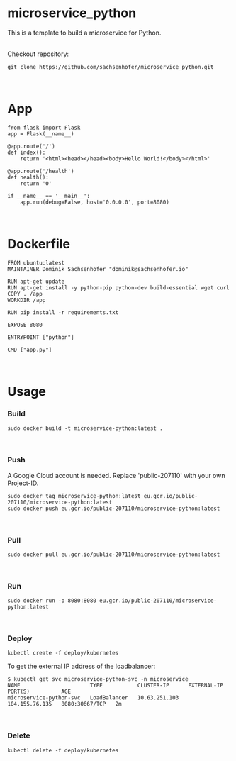 # microservice_python

This is a template to build a microservice for Python.

<br>
Checkout repository:

```
git clone https://github.com/sachsenhofer/microservice_python.git
```

<br>

# App

```
from flask import Flask
app = Flask(__name__)

@app.route('/')
def index():
    return '<html><head></head><body>Hello World!</body></html>'

@app.route('/health')
def health():
    return '0'

if __name__ == '__main__':
    app.run(debug=False, host='0.0.0.0', port=8080)
```

<br>

# Dockerfile

```
FROM ubuntu:latest
MAINTAINER Dominik Sachsenhofer "dominik@sachsenhofer.io"

RUN apt-get update
RUN apt-get install -y python-pip python-dev build-essential wget curl
COPY . /app
WORKDIR /app

RUN pip install -r requirements.txt

EXPOSE 8080

ENTRYPOINT ["python"]

CMD ["app.py"]
```

<br>

# Usage

### Build

```
sudo docker build -t microservice-python:latest .
```

<br>

### Push

A Google Cloud account is needed. Replace 'public-207110' with your own Project-ID.

```
sudo docker tag microservice-python:latest eu.gcr.io/public-207110/microservice-python:latest
sudo docker push eu.gcr.io/public-207110/microservice-python:latest
```

<br>

### Pull

```
sudo docker pull eu.gcr.io/public-207110/microservice-python:latest
```

<br>

### Run

```
sudo docker run -p 8080:8080 eu.gcr.io/public-207110/microservice-python:latest
```

<br>

### Deploy

```
kubectl create -f deploy/kubernetes
```

To get the external IP address of the loadbalancer:

```
$ kubectl get svc microservice-python-svc -n microservice
NAME                      TYPE           CLUSTER-IP      EXTERNAL-IP      PORT(S)          AGE
microservice-python-svc   LoadBalancer   10.63.251.103   104.155.76.135   8080:30667/TCP   2m
```

<br>

### Delete

```
kubectl delete -f deploy/kubernetes
```


